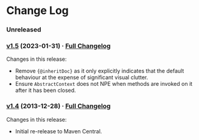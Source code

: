 # Change Log

### Unreleased

### [v1.5](https://github.com/realityforge/jndikit/tree/v1.5) (2023-01-31) · [Full Changelog](https://github.com/spritz/spritz/compare/v1.4...v1.5)

Changes in this release:

* Remove `{@inheritDoc}` as it only explicitly indicates that the default behaviour at the expense of significant visual clutter.
* Ensure `AbstractContext` does not NPE when methods are invoked on it after it has been closed.

### [v1.4](https://github.com/realityforge/jndikit/tree/v0.113) (2013-12-28) · [Full Changelog](https://github.com/realityforge/jndikit/compare/v1.4...v1.3)

Changes in this release:

* Initial re-release to Maven Central.
